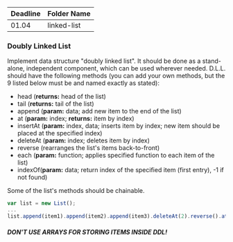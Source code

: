 Deadline         | Folder Name
-----------------|---------
01.04            | linked-list

### Doubly Linked List
Implement data structure "doubly linked list". It should be done as a stand-alone, independent component, which can be used wherever needed. D.L.L. should have the following methods (you can add your own methods, but the 9 listed below must be and named exactly as stated):
* head (**returns:** head of the list)
* tail (**returns:** tail of the list)
* append (**param:** data; add new item to the end of the list)
* at (**param:** index; **returns:** item by index)
* insertAt (**param:** index, data; inserts item by index; new item should be placed at the specified index)
* deleteAt (**param:** index; deletes item by index)
* reverse (rearranges the list's items back-to-front)
* each (**param:** function; applies specified function to each item of the list)
* indexOf(**param:** data; return index of the specified item (first entry), -1 if not found)

Some of the list's methods should be chainable.
```javascript
var list = new List();
...
list.append(item1).append(item2).append(item3).deleteAt(2).reverse().at(0)
```
##### DON'T USE ARRAYS FOR STORING ITEMS INSIDE DDL!
